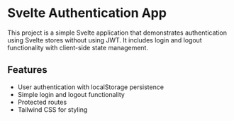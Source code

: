 # Svelte Authentication App

This project is a simple Svelte application that demonstrates authentication using Svelte stores without using JWT. It includes login and logout functionality with client-side state management.

## Features

- User authentication with localStorage persistence
- Simple login and logout functionality
- Protected routes
- Tailwind CSS for styling
